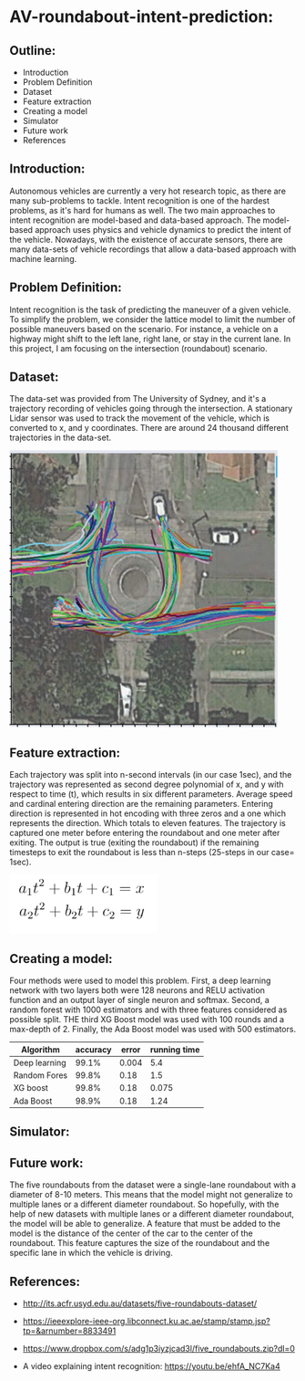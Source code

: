 # AV-roundabout-intent-prediction:

## Outline:
* Introduction
* Problem Definition
* Dataset
* Feature extraction
* Creating a model
* Simulator
* Future work
* References



## Introduction:
Autonomous vehicles are currently a very hot research topic, as there are many sub-problems to tackle. Intent recognition is one of the hardest problems, as it's hard for humans as well. The two main approaches to intent recognition are model-based and data-based approach. The model-based approach uses physics and vehicle dynamics to predict the intent of the vehicle. Nowadays, with the existence of accurate sensors, there are many data-sets of vehicle recordings that allow a data-based approach with machine learning.

## Problem Definition:
Intent recognition is the task of predicting the maneuver of a given vehicle. To simplify the problem, we consider the lattice model to limit the number of possible maneuvers based on the scenario. For instance, a vehicle on a highway might shift to the left lane, right lane, or stay in the current lane. In this project, I am focusing on the intersection (roundabout) scenario.

## Dataset:
The data-set was provided from The University of Sydney, and it's a trajectory recording of vehicles going through the intersection. A stationary Lidar sensor was used to track the movement of the vehicle, which is converted to x, and y coordinates. There are around 24 thousand different trajectories in the data-set. 

![Roundabout](images/roundaboat.PNG)

## Feature extraction:
Each trajectory was split into n-second intervals (in our case 1sec), and the trajectory was represented as second degree polynomial of x, and y with respect to time (t), which results in six different parameters. Average speed and cardinal entering direction are the remaining parameters. Entering direction is represented in hot encoding with three zeros and a one which represents the direction. Which totals to eleven features.
The trajectory is captured one meter before entering the roundabout and one meter after exiting. The output is true (exiting the roundabout) if the remaining timesteps to exit the roundabout is less than n-steps (25-steps in our case= 1sec).

![Equation](images/traj_eq.PNG)

## Creating a model:
Four methods were used to model this problem. First, a deep learning network with two layers both were 128 neurons and RELU activation function and an output layer of single neuron and softmax. Second, a random forest with 1000 estimators and with three features considered as possible split. THE third XG Boost model was used with 100 rounds and a max-depth of 2. Finally, the Ada Boost model was used with 500 estimators.

| Algorithm     | accuracy | error | running time |
|---------------|----------|-------|--------------|
| Deep learning | 99.1%    | 0.004 | 5.4          |
| Random Fores  | 99.8%    | 0.18  | 1.5          |
| XG boost      | 99.8%    | 0.18  | 0.075        |
| Ada Boost     | 98.9%    | 0.18  | 1.24         |

## Simulator:


## Future work:
The five roundabouts from the dataset were a single-lane roundabout with a diameter of 8-10 meters. This means that the model might not generalize to multiple lanes or a different diameter roundabout. So hopefully, with the help of new datasets with multiple lanes or a different diameter roundabout, the model will be able to generalize. A feature that must be added to the model is the distance of the center of the car to the center of the roundabout. This feature captures the size of the roundabout and the specific lane in which the vehicle is driving.



## References:
- http://its.acfr.usyd.edu.au/datasets/five-roundabouts-dataset/

- https://ieeexplore-ieee-org.libconnect.ku.ac.ae/stamp/stamp.jsp?tp=&arnumber=8833491

- https://www.dropbox.com/s/adg1p3iyzjcad3l/five_roundabouts.zip?dl=0

- A video explaining intent recognition: https://youtu.be/ehfA_NC7Ka4

